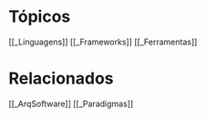 # Tópicos
[[_Linguagens]]
[[_Frameworks]]
[[_Ferramentas]]
# Relacionados

[[_ArqSoftware]]
[[_Paradigmas]]
